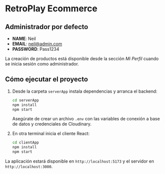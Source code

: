 # RetroPlay Ecommerce

## Administrador por defecto
- **NAME**: Neil
- **EMAIL**: neil@admin.com
- **PASSWORD**: Pass1234

La creación de productos está disponible desde la sección *Mi Perfil* cuando se inicia sesión como administrador.

## Cómo ejecutar el proyecto
1. Desde la carpeta `serverApp` instala dependencias y arranca el backend:
   ```bash
   cd serverApp
   npm install
   npm start
   ```

   Asegúrate de crear un archivo `.env` con las variables de conexión a base de datos y credenciales de Cloudinary.

2. En otra terminal inicia el cliente React:
   ```bash
   cd clientApp
   npm install
   npm start
   ```

La aplicación estará disponible en `http://localhost:5173` y el servidor en `http://localhost:3000`.

